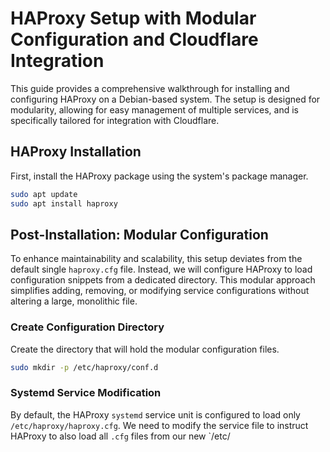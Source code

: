 # HAProxy Setup with Modular Configuration and Cloudflare Integration

This guide provides a comprehensive walkthrough for installing and configuring HAProxy on a Debian-based system. The setup is designed for modularity, allowing for easy management of multiple services, and is specifically tailored for integration with Cloudflare.

## HAProxy Installation

First, install the HAProxy package using the system's package manager.

```bash
sudo apt update
sudo apt install haproxy
```

## Post-Installation: Modular Configuration

To enhance maintainability and scalability, this setup deviates from the default single `haproxy.cfg` file. Instead, we will configure HAProxy to load configuration snippets from a dedicated directory. This modular approach simplifies adding, removing, or modifying service configurations without altering a large, monolithic file.

### Create Configuration Directory

Create the directory that will hold the modular configuration files.

```bash
sudo mkdir -p /etc/haproxy/conf.d
```

### Systemd Service Modification

By default, the HAProxy `systemd` service unit is configured to load only `/etc/haproxy/haproxy.cfg`. We need to modify the service file to instruct HAProxy to also load all `.cfg` files from our new `/etc/
